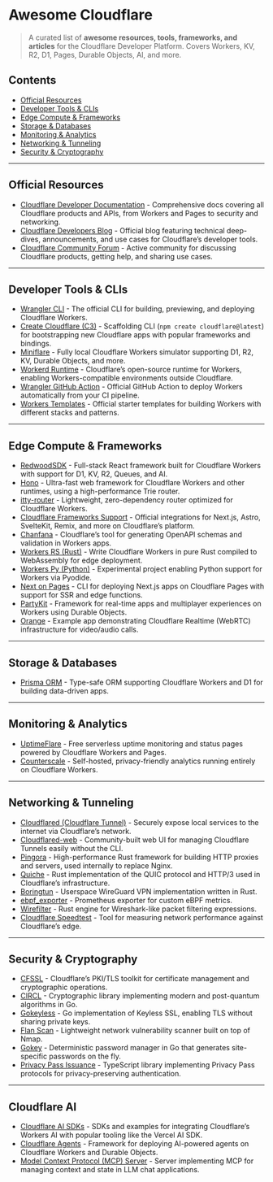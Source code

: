 # Awesome Cloudflare

> A curated list of **awesome resources, tools, frameworks, and articles** for the Cloudflare Developer Platform.
> Covers Workers, KV, R2, D1, Pages, Durable Objects, AI, and more.

## Contents

- [Official Resources](#official-resources)
- [Developer Tools & CLIs](#developer-tools--clis)
- [Edge Compute & Frameworks](#edge-compute--frameworks)
- [Storage & Databases](#storage--databases)
- [Monitoring & Analytics](#monitoring--analytics)
- [Networking & Tunneling](#networking--tunneling)
- [Security & Cryptography](#security--cryptography)

---

## Official Resources

- [Cloudflare Developer Documentation](https://developers.cloudflare.com/) - Comprehensive docs covering all Cloudflare products and APIs, from Workers and Pages to security and networking.
- [Cloudflare Developers Blog](https://blog.cloudflare.com/tag/developer/) - Official blog featuring technical deep-dives, announcements, and use cases for Cloudflare’s developer tools.
- [Cloudflare Community Forum](https://community.cloudflare.com/) - Active community for discussing Cloudflare products, getting help, and sharing use cases.

---

## Developer Tools & CLIs

- [Wrangler CLI](https://developers.cloudflare.com/workers/wrangler/) - The official CLI for building, previewing, and deploying Cloudflare Workers.
- [Create Cloudflare (C3)](https://developers.cloudflare.com/workers/wrangler/commands/#create-cloudflare-app) - Scaffolding CLI (`npm create cloudflare@latest`) for bootstrapping new Cloudflare apps with popular frameworks and bindings.
- [Miniflare](https://developers.cloudflare.com/workers/wrangler/local-development/#miniflare) - Fully local Cloudflare Workers simulator supporting D1, R2, KV, Durable Objects, and more.
- [Workerd Runtime](https://github.com/cloudflare/workerd) - Cloudflare’s open-source runtime for Workers, enabling Workers-compatible environments outside Cloudflare.
- [Wrangler GitHub Action](https://github.com/cloudflare/wrangler-action) - Official GitHub Action to deploy Workers automatically from your CI pipeline.
- [Workers Templates](https://github.com/cloudflare/worker-templates) - Official starter templates for building Workers with different stacks and patterns.

---

## Edge Compute & Frameworks

- [RedwoodSDK](https://redwood.dev/) - Full-stack React framework built for Cloudflare Workers with support for D1, KV, R2, Queues, and AI.
- [Hono](https://hono.dev/) - Ultra-fast web framework for Cloudflare Workers and other runtimes, using a high-performance Trie router.
- [itty-router](https://github.com/kwhitley/itty-router) - Lightweight, zero-dependency router optimized for Cloudflare Workers.
- [Cloudflare Frameworks Support](https://developers.cloudflare.com/workers/get-started/quickstarts/framework-guides/) - Official integrations for Next.js, Astro, SvelteKit, Remix, and more on Cloudflare’s platform.
- [Chanfana](https://github.com/cloudflare/chanfana) - Cloudflare’s tool for generating OpenAPI schemas and validation in Workers apps.
- [Workers RS (Rust)](https://github.com/cloudflare/workers-rs) - Write Cloudflare Workers in pure Rust compiled to WebAssembly for edge deployment.
- [Workers Py (Python)](https://github.com/cloudflare/workers-py) - Experimental project enabling Python support for Workers via Pyodide.
- [Next on Pages](https://github.com/cloudflare/next-on-pages) - CLI for deploying Next.js apps on Cloudflare Pages with support for SSR and edge functions.
- [PartyKit](https://github.com/partykit/partykit) - Framework for real-time apps and multiplayer experiences on Workers using Durable Objects.
- [Orange](https://github.com/cloudflare/orange) - Example app demonstrating Cloudflare Realtime (WebRTC) infrastructure for video/audio calls.

---

## Storage & Databases

- [Prisma ORM](https://www.prisma.io/docs/orm/reference/cloudflare-workers) - Type-safe ORM supporting Cloudflare Workers and D1 for building data-driven apps.

---

## Monitoring & Analytics

- [UptimeFlare](https://github.com/lyc8503/UptimeFlare) - Free serverless uptime monitoring and status pages powered by Cloudflare Workers and Pages.
- [Counterscale](https://counterscale.dev/) - Self-hosted, privacy-friendly analytics running entirely on Cloudflare Workers.

---

## Networking & Tunneling

- [Cloudflared (Cloudflare Tunnel)](https://github.com/cloudflare/cloudflared) - Securely expose local services to the internet via Cloudflare’s network.
- [Cloudflared-web](https://github.com/WisdomSky/Cloudflared-web) - Community-built web UI for managing Cloudflare Tunnels easily without the CLI.
- [Pingora](https://github.com/cloudflare/pingora) - High-performance Rust framework for building HTTP proxies and servers, used internally to replace Nginx.
- [Quiche](https://github.com/cloudflare/quiche) - Rust implementation of the QUIC protocol and HTTP/3 used in Cloudflare’s infrastructure.
- [Boringtun](https://github.com/cloudflare/boringtun) - Userspace WireGuard VPN implementation written in Rust.
- [ebpf_exporter](https://github.com/cloudflare/ebpf_exporter) - Prometheus exporter for custom eBPF metrics.
- [Wirefilter](https://github.com/cloudflare/wirefilter) - Rust engine for Wireshark-like packet filtering expressions.
- [Cloudflare Speedtest](https://github.com/cloudflare/network-quality) - Tool for measuring network performance against Cloudflare’s edge.

---

## Security & Cryptography

- [CFSSL](https://github.com/cloudflare/cfssl) - Cloudflare’s PKI/TLS toolkit for certificate management and cryptographic operations.
- [CIRCL](https://github.com/cloudflare/circl) - Cryptographic library implementing modern and post-quantum algorithms in Go.
- [Gokeyless](https://github.com/cloudflare/gokeyless) - Go implementation of Keyless SSL, enabling TLS without sharing private keys.
- [Flan Scan](https://github.com/cloudflare/flan) - Lightweight network vulnerability scanner built on top of Nmap.
- [Gokey](https://github.com/cloudflare/gokey) - Deterministic password manager in Go that generates site-specific passwords on the fly.
- [Privacy Pass Issuance](https://github.com/cloudflare/privacy-pass-issuance) - TypeScript library implementing Privacy Pass protocols for privacy-preserving authentication.

---

## Cloudflare AI

- [Cloudflare AI SDKs](https://github.com/cloudflare/ai) - SDKs and examples for integrating Cloudflare’s Workers AI with popular tooling like the Vercel AI SDK.
- [Cloudflare Agents](https://github.com/cloudflare/agents) - Framework for deploying AI-powered agents on Cloudflare Workers and Durable Objects.
- [Model Context Protocol (MCP) Server](https://github.com/cloudflare/mcp-server) - Server implementing MCP for managing context and state in LLM chat applications.

